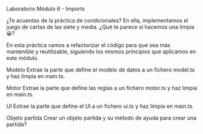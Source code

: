 Laboratorio Módulo 6 - Imports

¿Te acuerdas de la práctica de condicionales? En ella, implementamos el juego de cartas de las siete y media. ¿Qué te parece si hacemos una limpia 😀?

En esta práctica vamos a refactorizar el código para que sea más mantenible y reutilizable, siguiendo los mismos principios que aplicamos en este módulo.

Modelo
Extrae la parte que define el modelo de datos a un fichero model.ts y haz limpia en main.ts.

Motor
Extrae la parte que define las reglas a un fichero motor.ts y haz limpia en main.ts.

UI
Extrae la parte que define el UI a un fichero ui.ts y haz limpia en main.ts.

Objeto partida
Crear un objeto partida y su método de ayuda para crear una partida?
